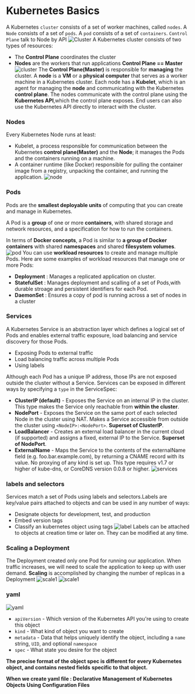 # Kubernetes Basics
A Kubernetes `cluster` consists of a set of worker machines, called `nodes`.
A `Node` consists of a set of `pods`.
A `pod` consists of a set of `containers`.
`Control Plane` talk to Node by API
![Cluster](Cluster.jpeg)
A Kubernetes cluster consists of two types of resources:
  - The **Control Plane** coordinates the cluster
  - **Nodes** are the workers that run applications
**Control Plane == Master**
![cluster](cluster.png)
The **Control Plane(Master)** is responsible for **managing** the cluster.
A **node** is a **VM** or a **physical computer** that serves as a worker machine in a Kubernetes cluster.
Each node has a **Kubelet**, which is an agent for managing the **node** and communicating with the Kubernetes **control plane**.
The nodes communicate with the control plane using the **Kubernetes API**,which the control plane exposes. End users can also use the Kubernetes API directly to interact with the cluster.

### Nodes
Every Kubernetes Node runs at least:
  - Kubelet, a process responsible for communication between the Kubernetes **control plane(Master)** and the **Node**; it manages the Pods and the containers running on a machine.
  - A container runtime (like Docker) responsible for pulling the container image from a registry, unpacking the container, and running the application.
![node](node.png)

### Pods
Pods are the **smallest deployable units** of computing that you can create and manage in Kubernetes.

A Pod is a **group** of one or more **containers**, with shared storage and network resources, and a specification for how to run the containers. 

In terms of **Docker concepts**, a Pod is similar to **a group of Docker containers** with shared **namespaces** and shared **filesystem volumes**.
![pod](pod.png)
You can use **workload resources** to create and manage multiple Pods.
Here are some examples of workload resources that manage one or more Pods:
  - **Deployment** : Manages a replicated application on cluster.
  - **StatefulSet** : Manages deployment and scalling of a set of Pods,with durable stroage and persistent identifiers for each Pod.
  - **DaemonSet** : Ensures a copy of pod is running across a set of nodes in a cluster

### Services
A Kubernetes Service is an abstraction layer which defines a logical set of Pods and enables external traffic exposure, load balancing and service discovery for those Pods.
  - Exposing Pods to external traffic
  - Load balancing traffic across multiple Pods
  - Using labels

Although each Pod has a unique IP address, those IPs are not exposed outside the cluster without a Service.
Services can be exposed in different ways by specifying a `type` in the ServiceSpec:
  - **ClusterIP (default)** - Exposes the Service on an internal IP in the cluster. This type makes the Service only reachable from **within the cluster**.
  - **NodePort** - Exposes the Service on the same port of each selected Node in the cluster using NAT. Makes a Service accessible from outside the cluster using `<NodeIP>:<NodePort>`. **Superset of ClusterIP**.
  - **LoadBalancer** - Creates an external load balancer in the current cloud (if supported) and assigns a fixed, external IP to the Service. **Superset of NodePort**.
  - **ExternalName** - Maps the Service to the contents of the externalName field (e.g. foo.bar.example.com), by returning a CNAME record with its value. No proxying of any kind is set up. This type requires v1.7 or higher of kube-dns, or CoreDNS version 0.0.8 or higher.
![services](serveces.png)
###  labels and selectors
Services match a set of Pods using labels and selectors.Labels are key/value pairs attached to objects and can be used in any number of ways:
  - Designate objects for development, test, and production
  - Embed version tags
  - Classify an kubernetes object using tags
![label](label.png)
Labels can be attached to objects at creation time or later on. They can be modified at any time.
### Scaling a Deployment
The Deployment created only one Pod for running our application. When traffic increases, we will need to scale the application to keep up with user demand.
**Scaling** is accomplished by changing the number of replicas in a Deployment
![scale1](scale1.png)
![scale1](scale2.png)

### yaml
![yaml](yaml.png)
- `apiVersion` - Which version of the Kubernetes API you're using to create this object
- `kind` - What kind of object you want to create
- `metadata` - Data that helps uniquely identify the object, including a `name` string, `UID`, and optional `namespace`
- `spec` - What state you desire for the object

**The precise format of the object spec is different for** **every Kubernetes object, and contains nested fields** **specific to that object.**

**When we create yaml file : Declarative Management of** **Kubernetes Objects Using Configuration Files**